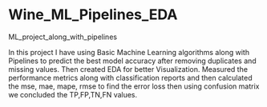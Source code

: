 # Wine_ML_Pipelines_EDA
ML_project_along_with_pipelines

In this project I have using Basic Machine Learning  algorithms along with Pipelines to predict the best model accuracy after removing duplicates and missing values.
Then created EDA for better Visualization.
Measured the performance metrics along with classification reports and then calculated the mse, mae, mape, rmse to find the error loss then using confusion matrix we 
concluded the TP,FP,TN,FN values.
